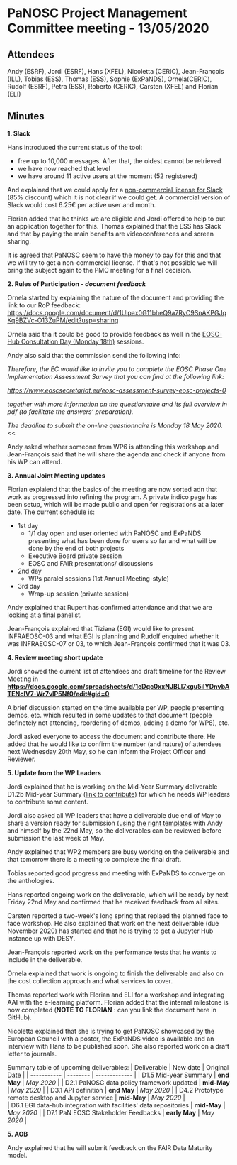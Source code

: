 ﻿PaNOSC Project Management Committee meeting - 13/05/2020
========================================================


Attendees
-------
Andy (ESRF), Jordi (ESRF), Hans (XFEL), Nicoletta (CERIC), Jean-François (ILL), Tobias (ESS), Thomas (ESS), Sophie (ExPaNDS), Ornela(CERIC), Rudolf (ESRF), Petra (ESS), Roberto (CERIC), Carsten (XFEL) and Florian (ELI)


Minutes
-------	

**1. Slack**

Hans introduced the current status of the tool:
* free up to 10,000 messages. After that, the oldest cannot be retrieved
* we have now reached that level
* we have around 11 active users at the moment (52 registered)

And explained that we could apply for a [non-commercial license for Slack](https://slack.com/intl/fr-fr/help/articles/204368833-Slack-pour-les-associations?eu_nc=1) (85% discount) which it is not clear if we could get. A commercial version of Slack would cost 6.25€ per active user and month. 

Florian added that he thinks we are eligible and Jordi offered to help to put an application together for this. Thomas explained that the ESS has Slack and that by paying the main benefits are videoconferences and screen sharing.

It is agreed that PaNOSC seem to have the money to pay for this and that we will try to get a non-commercial license. If that's not possible we will bring the subject again to the PMC meeting for a final decision.

**2. Rules of Participation - *document feedback***

Ornela started by explaining the nature of the document and providing the link to our RoP feedback: https://docs.google.com/document/d/1Ulpax0G11bheQ9a7RyC9SnAKPGJqKq9BZVc-O13ZuPM/edit?usp=sharing

Ornela said tha it could be good to provide feedback as well in the [EOSC-Hub Consultation Day (Monday 18th)](https://www.eosc-hub.eu/eosc-hub-week-2020/agenda) sessions.

Andy also said that the commission send the following info:
>>        

*Therefore, the EC would like to invite you to complete the EOSC Phase One Implementation Assessment Survey that you can find at the following link:*

*https://www.eoscsecretariat.eu/eosc-assessment-survey-eosc-projects-0*

*together with more information on the questionnaire and its full overview in pdf (to facilitate the answers’ preparation).*

*The deadline to submit the on-line questionnaire is Monday 18 May 2020.*
<<

Andy asked whether someone from WP6 is attending this workshop and Jean-François said that he will share the agenda and check if anyone from his WP can attend.

**3. Annual Joint Meeting updates**

Florian explaiend that the basics of the meeting are now sorted adn that work as progressed into refining the program. A private indico page has been setup, which will be made public and open for registrations at a later date. The current schedule is:
* 1st day
  * 1/1 day open and user oriented with PaNOSC and ExPaNDS presenting what has been done for users so far and what will be done by the end of both projects
  * Executive Board private session
  * EOSC and FAIR presentations/ discussions
* 2nd day
  * WPs paralel sessions (1st Annual Meeting-style)
* 3rd day
  * Wrap-up session (private session)

Andy explained that Rupert has confirmed attendance and that we are looking at a final panelist.

Jean-François explained that Tiziana (EGI) would like to present INFRAEOSC-03 and what EGI is planning and Rudolf enquired whether it was INFRAEOSC-07 or 03, to which Jean-François confirmed that it was 03.

**4. Review meeting short update**

Jordi showed the current list of attendees and draft timeline for the Review Meeting in **https://docs.google.com/spreadsheets/d/1eDqc0xxNJBLl7xgu5iIYDnvbATENcIV7-Wr7vlP5Nf0/edit#gid=0**

A brief discussion started on the time available per WP, people presenting demos, etc. which resulted in some updates to that document (people definetely not attending, reordering of demos, adding a demo for WP8), etc.

Jordi asked everyone to access the document and contribute there. He added that he would like to confirm the number (and nature) of attendees next Wednesday 20th May, so he can inform the Project Officer and Reviewer.

**5. Update from the WP Leaders**

Jordi explained that he is working on the Mid-Year Summary deliverable D1.2b Mid-year Summary ([link to contribute](https://docs.google.com/document/d/1X96DtpDITHmHwcHVNgRrcMSOZyjwb9C2/edit#heading=h.gjdgxs)) for which he needs WP leaders to contribute some content.

Jordi also asked all WP leaders that have a deliverable due end of May to share a version ready for submission ([using the right templates](https://github.com/panosc-eu/panosc/tree/master/Logos%20and%20Templates/Templates) with Andy and himself by the 22nd May, so the deliverables can be reviewed before submission the last week of May.

Andy explained that WP2 members are busy working on the deliverable and that tomorrow there is a meeting to complete the final draft.

Tobias reported good progress and meeting with ExPaNDS to converge on the anthologies.

Hans reported ongoing work on the deliverable, which will be ready by next Friday 22nd May and confirmed that he received feedback from all sites.

Carsten reported a two-week's long spring that replaed the planned face to face workshop. He also explained that work on the next deliverable (due November 2020) has started and that he is trying to get a Jupyter Hub instance up with DESY.

Jean-François reported work on the performance tests that he wants to include in the deliverable.

Ornela explained that work is ongoing to finish the deliverable and also on the cost collection approach and what services to cover.

Thomas reported work with Florian and ELI for a workshop and integrating AAI with the e-learning platform. Florian added that the internal milestone is now completed (**NOTE TO FLORIAN** : can you link the document here in GitHub).

Nicoletta explained that she is trying to get PaNOSC showcased by the European Council with a poster, the ExPaNDS video is available and an interview with Hans to be published soon. She also reported work on a draft letter to journals.

Summary table of upcoming deliverables:
| Deliverable | New date | Original Date | 
| ----------- | -------- | ------------- | 
| D1.5 Mid-year Summary | **end May** | *May 2020* | 
| D2.1 PaNOSC data policy framework updated | **mid-May** | *May 2020* | 
| D3.1 API definition | **end May** | *May 2020* | 
| D4.2 Prototype remote desktop and Jupyter service | **mid-May** | *May 2020* |  
| D6.1 EGI data-hub integration with facilities' data repositories | **mid-May** | *May 2020* | 
| D7.1 PaN EOSC Stakeholder Feedbacks | **early May** | *May 2020* | 


**5. AOB**

Andy explained that he will submit feedback on the FAIR Data Maturity model.


















